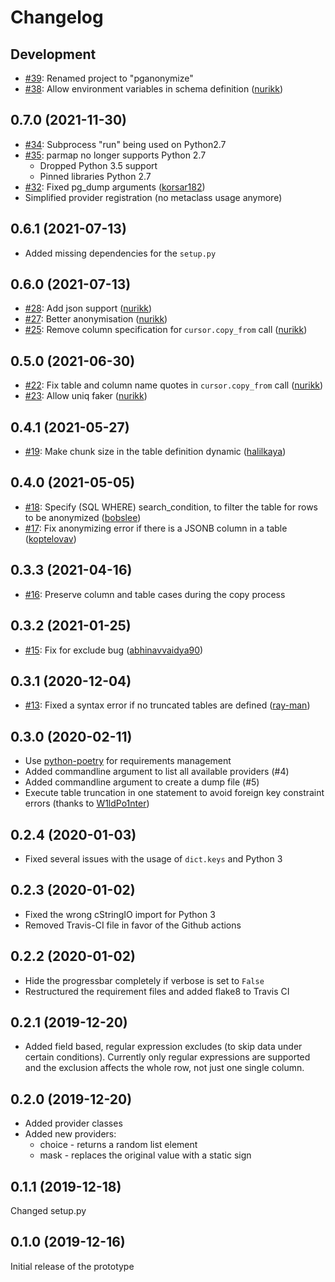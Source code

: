 # Changelog

## Development

* [#39](https://github.com/rheinwerk-verlag/pganonymize/issues/39): Renamed project to "pganonymize"
* [#38](https://github.com/rheinwerk-verlag/pganonymize/pull/38): Allow environment variables in schema definition ([nurikk](https://github.com/nurikk))

## 0.7.0 (2021-11-30)

* [#34](https://github.com/rheinwerk-verlag/pganonymize/issues/34): Subprocess "run" being used on Python2.7
* [#35](https://github.com/rheinwerk-verlag/pganonymize/issues/35): parmap no longer supports Python 2.7
  * Dropped Python 3.5 support
  * Pinned libraries Python 2.7
* [#32](https://github.com/rheinwerk-verlag/pganonymize/pull/32): Fixed pg_dump arguments ([korsar182](https://github.com/korsar182))
* Simplified provider registration (no metaclass usage anymore)

## 0.6.1 (2021-07-13)

* Added missing dependencies for the `setup.py`

## 0.6.0 (2021-07-13)

* [#28](https://github.com/rheinwerk-verlag/pganonymize/pull/25): Add json support ([nurikk](https://github.com/nurikk))
* [#27](https://github.com/rheinwerk-verlag/pganonymize/pull/25): Better anonymisation ([nurikk](https://github.com/nurikk))
* [#25](https://github.com/rheinwerk-verlag/pganonymize/pull/25): Remove column specification for `cursor.copy_from` call ([nurikk](https://github.com/nurikk))

## 0.5.0 (2021-06-30)

* [#22](https://github.com/rheinwerk-verlag/pganonymize/pull/22): Fix table and column name quotes in `cursor.copy_from` call ([nurikk](https://github.com/nurikk))
* [#23](https://github.com/rheinwerk-verlag/pganonymize/pull/23): Allow uniq faker ([nurikk](https://github.com/nurikk))

## 0.4.1 (2021-05-27)

* [#19](https://github.com/rheinwerk-verlag/pganonymize/pull/19): Make chunk size in the table definition dynamic ([halilkaya](https://github.com/halilkaya))

## 0.4.0 (2021-05-05)

* [#18](https://github.com/rheinwerk-verlag/pganonymize/pull/18): Specify (SQL WHERE) search_condition, to filter the table for rows to be anonymized ([bobslee](https://github.com/bobslee))
* [#17](https://github.com/rheinwerk-verlag/pganonymize/pull/17): Fix anonymizing error if there is a JSONB column in a table ([koptelovav](https://github.com/koptelovav))

## 0.3.3 (2021-04-16)

* [#16](https://github.com/rheinwerk-verlag/pganonymize/issues/16): Preserve column and table cases during the copy process

## 0.3.2 (2021-01-25)

* [#15](https://github.com/rheinwerk-verlag/pganonymize/pull/15): Fix for exclude bug ([abhinavvaidya90](https://github.com/abhinavvaidya90))

## 0.3.1 (2020-12-04)

* [#13](https://github.com/rheinwerk-verlag/pganonymize/pull/13): Fixed a syntax error if no truncated tables are defined ([ray-man](https://github.com/ray-man))

## 0.3.0 (2020-02-11)

* Use [python-poetry](https://github.com/python-poetry/poetry) for requirements management
* Added commandline argument to list all available providers (#4)
* Added commandline argument to create a dump file (#5)
* Execute table truncation in one statement to avoid foreign key constraint errors (thanks to [W1ldPo1nter](https://github.com/W1ldPo1nter))

## 0.2.4 (2020-01-03)

* Fixed several issues with the usage of ``dict.keys`` and Python 3

## 0.2.3 (2020-01-02)

* Fixed the wrong cStringIO import for Python 3
* Removed Travis-CI file in favor of the Github actions

## 0.2.2 (2020-01-02)

* Hide the progressbar completely if verbose is set to ``False``
* Restructured the requirement files and added flake8 to Travis CI

## 0.2.1 (2019-12-20)

* Added field based, regular expression excludes (to skip data under certain conditions).
  Currently only regular expressions are supported and the exclusion affects the whole row,
  not just one single column.

## 0.2.0 (2019-12-20)

* Added provider classes
* Added new providers:
  * choice - returns a random list element
  * mask - replaces the original value with a static sign

## 0.1.1 (2019-12-18)

Changed setup.py

## 0.1.0 (2019-12-16)

Initial release of the prototype
